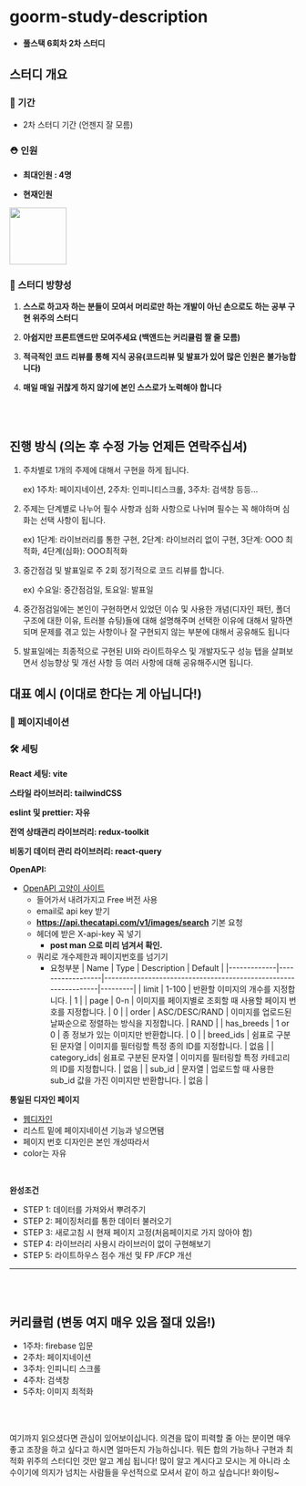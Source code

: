 # goorm-study-description

- **풀스택 6회차 2차 스터디**

## 스터디 개요

### 📅 기간

- 2차 스터디 기간 (언젠지 잘 모름)

### ⛑️ 인원

- **최대인원 : 4명**

- **현재인원**

<a href="https://github.com/kangsinbeom" >
<img src="https://github.com/kangsinbeom.png" width="100" height="100"/>
</a>

### 🚗 스터디 방향성

1. **스스로 하고자 하는 분들이 모여서 머리로만 하는 개발이 아닌 손으로도 하는 공부 구현 위주의 스터디**

2. **아쉽지만 프론트앤드만 모여주세요 (백앤드는 커리큘럼 짤 줄 모름)**

3. **적극적인 코드 리뷰를 통해 지식 공유(코드리뷰 및 발표가 있어 많은 인원은 불가능합니다)**

4. **매일 매일 귀찮게 하지 않기에 본인 스스로가 노력해야 합니다**

<br>
<br>

## 진행 방식 (의논 후 수정 가능 언제든 연락주십셔)

1. 주차별로 1개의 주제에 대해서 구현을 하게 됩니다.

   ex) 1주차: 페이지네이션, 2주차: 인피니티스크롤, 3주차: 검색창 등등...

2. 주제는 단계별로 나누어 필수 사항과 심화 사항으로 나뉘며 필수는 꼭 해야하며 심화는 선택 사항이 됩니다.

   ex) 1단계: 라이브러리를 통한 구현, 2단계: 라이브러리 없이 구현, 3단계: OOO 최적화, 4단계(심화): OOO최적화

3. 중간점검 및 발표일로 주 2회 정기적으로 코드 리뷰를 합니다.

   ex) 수요일: 중간점검일, 토요일: 발표일

4. 중간점검일에는 본인이 구현하면서 있었던 이슈 및 사용한 개념(디자인 패턴, 폴더 구조에 대한 이유, 트러블 슈팅)들에 대해 설명해주며 선택한 이유에 대해서 말하면 되며 문제를 겪고 있는 사항이나 잘 구현되지 않는 부분에 대해서 공유해도 됩니다

5. 발표일에는 최종적으로 구현된 UI와 라이트하우스 및 개발자도구 성능 탭을 살펴보면서 성능향상 및 개선 사항 등 여러 사항에 대해 공유해주시면 됩니다.

## 대표 예시 (이대로 한다는 게 아닙니다!)

### 📂 페이지네이션

### 🛠️ 세팅

**React 세팅: vite**

**스타일 라이브러리: tailwindCSS**

**eslint 및 prettier: 자유**

**전역 상태관리 라이브러리: redux-toolkit**

**비동기 데이터 관리 라이브러리: react-query**

**OpenAPI:**

- [OpenAPI 고양이 사이트](https://thecatapi.com/)
  - 들어가서 내려가지고 Free 버전 사용
  - email로 api key 받기
  - **https://api.thecatapi.com/v1/images/search** 기본 요청
  - 헤더에 받은 X-api-key 꼭 넣기
    - **post man 으로 미리 넘겨서 확인.**
  - 쿼리로 개수제한과 페이지번호를 넘기기
    - 요청부분
      | Name | Type | Description | Default |
      |-------------|------------------|-----------------------------------------------------------------|---------|
      | limit | 1-100 | 반환할 이미지의 개수를 지정합니다. | 1 |
      | page | 0-n | 이미지를 페이지별로 조회할 때 사용할 페이지 번호를 지정합니다. | 0 |
      | order | ASC/DESC/RAND | 이미지를 업로드된 날짜순으로 정렬하는 방식을 지정합니다. | RAND |
      | has_breeds | 1 or 0 | 종 정보가 있는 이미지만 반환합니다. | 0 |
      | breed_ids | 쉼표로 구분된 문자열 | 이미지를 필터링할 특정 종의 ID를 지정합니다. | 없음 |
      | category_ids| 쉼표로 구분된 문자열 | 이미지를 필터링할 특정 카테고리의 ID를 지정합니다. | 없음 |
      | sub_id | 문자열 | 업로드할 때 사용한 sub_id 값을 가진 이미지만 반환합니다. | 없음 |

**통일된 디자인 페이지**

- [웹디자인](https://gsap-flip-grid-view.webflow.io/)
- 리스트 밑에 페이지네이션 기능과 넣으면됌
- 페이지 번호 디자인은 본인 개성따라서
- color는 자유

<br>

**완성조건**

- STEP 1: 데이터를 가져와서 뿌려주기
- STEP 2: 페이징처리를 통한 데이터 불러오기
- STEP 3: 새로고침 시 현재 페이지 고정(처음페이지로 가지 않아야 함)
- STEP 4: 라이브러리 사용시 라이브러이 없이 구현해보기
- STEP 5: 라이트하우스 점수 개선 및 FP /FCP 개선

---

<br>
<br>

## 커리큘럼 (변동 여지 매우 있음 절대 있음!)

- 1주차: firebase 입문
- 2주차: 페이지네이션
- 3주차: 인피니티 스크롤
- 4주차: 검색창
- 5주차: 이미지 최적화

<br>
<br>

여기까지 읽으셨다면 관심이 있어보이십니다. 의견을 많이 피력할 줄 아는 분이면 매우 좋고 조장을 하고 싶다고 하시면 얼마든지 가능하십니다. 뭐든 합의 가능하나 구현과 최적화 위주의 스터디인 것만 알고 계심 됩니다! 많이 알고 계시다고 모시는 게 아니라 소수이기에 의지가 넘치는 사람들을 우선적으로 모셔서 같이 하고 싶습니다! 화이팅~
